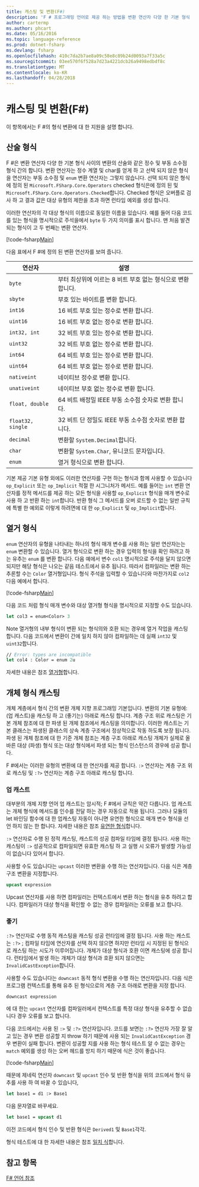 ```yaml
---
title: 캐스팅 및 변환(F#)
description: 'F # 프로그래밍 언어로 제공 하는 방법을 변환 연산자 다양 한 기본 형식 간의 산술 변환에 알아봅니다.'
author: cartermp
ms.author: phcart
ms.date: 05/16/2016
ms.topic: language-reference
ms.prod: dotnet-fsharp
ms.devlang: fsharp
ms.openlocfilehash: 410c7da2b7ae8a09c58e8c89b24d0093a7f33a5c
ms.sourcegitcommit: 03ee570f6f528a7d23a4221dcb26a9498edbdf8c
ms.translationtype: MT
ms.contentlocale: ko-KR
ms.lasthandoff: 04/28/2018
---
```

# <a name="casting-and-conversions-f"></a>캐스팅 및 변환(F#)

이 항목에서는 F #의 형식 변환에 대 한 지원을 설명 합니다.

## <a name="arithmetic-types"></a>산술 형식
F #은 변환 연산자 다양 한 기본 형식 사이의 변환의 산술와 같은 정수 및 부동 소수점 형식 간의 합니다. 변환 연산자는 정수 계열 및 char를 얻게 하 고 선택 되지 않은 형식을 연산자는 부동 소수점 및 `enum` 변환 연산자는 그렇지 않습니다. 선택 되지 않은 형식에 정의 된 `Microsoft.FSharp.Core.Operators` checked 형식은에 정의 된 및 `Microsoft.FSharp.Core.Operators.Checked`합니다. Checked 형식은 오버플로 검사 하 고 결과 값은 대상 유형의 제한을 초과 하면 런타임 예외를 생성 합니다.

이러한 연산자의 각 대상 형식의 이름으로 동일한 이름을 있습니다. 예를 들어 다음 코드를 있는 형식을 명시적으로 주석을에서 `byte` 두 가지 의미를 표시 합니다. 맨 처음 발견 되는 형식이 고 두 번째는 변환 연산자.

[!code-fsharp[Main](../../../samples/snippets/fsharp/lang-ref-2/snippet4401.fs)]

다음 표에서 F #에 정의 된 변환 연산자를 보여 줍니다.

|연산자|설명|
|--------|-----------|
|`byte`|부터 최상위에 이르는 8 비트 부호 없는 형식으로 변환 합니다.|
|`sbyte`|부호 있는 바이트를 변환 합니다.|
|`int16`|16 비트 부호 있는 정수로 변환 합니다.|
|`uint16`|16 비트 부호 없는 정수로 변환 합니다.|
|`int32, int`|32 비트 부호 있는 정수로 변환 합니다.|
|`uint32`|32 비트 부호 없는 정수로 변환 합니다.|
|`int64`|64 비트 부호 있는 정수로 변환 합니다.|
|`uint64`|64 비트 부호 없는 정수로 변환 합니다.|
|`nativeint`|네이티브 정수로 변환 합니다.|
|`unativeint`|네이티브 부호 없는 정수로 변환 합니다.|
|`float, double`|64 비트 배정밀 IEEE 부동 소수점 숫자로 변환 합니다.|
|`float32, single`|32 비트 단 정밀도 IEEE 부동 소수점 숫자로 변환 합니다.|
|`decimal`|변환할 `System.Decimal`합니다.|
|`char`|변환할 `System.Char`, 유니코드 문자입니다.|
|`enum`|열거 형식으로 변환 합니다.|
기본 제공 기본 유형 외에도 이러한 연산자를 구현 하는 형식과 함께 사용할 수 있습니다 `op_Explicit` 또는 `op_Implicit` 적절 한 시그니처가 메서드. 예를 들어는 `int` 변환 연산자를 정적 메서드를 제공 하는 모든 형식을 사용할 `op_Explicit` 형식을 매개 변수로 사용 하 고 반환 하는 `int`합니다. 반환 형식 그 메서드를 오버 로드할 수 없는 일반 규칙에 특별 한 예외로 이렇게 하려면에 대 한 `op_Explicit` 및 `op_Implicit`합니다.

## <a name="enumerated-types"></a>열거 형식
`enum` 연산자의 유형을 나타내는 하나의 형식 매개 변수를 사용 하는 일반 연산자는는 `enum` 변환할 수 있습니다. 열거 형식으로 변환 하는 경우 입력의 형식을 확인 하려고 하는 유추는 `enum` 를 변환 합니다. 다음 예에서 변수 `col1` 명시적으로 주석을 달지 않으면 되지만 해당 형식은 나오는 같음 테스트에서 유추 됩니다. 따라서 컴파일러는 변환 하는 추론할 수는 `Color` 열거형입니다. 형식 주석을 입력할 수 있습니다와 마찬가지로 `col2` 다음 예에서 합니다.

[!code-fsharp[Main](../../../samples/snippets/fsharp/lang-ref-2/snippet4402.fs)]
    
다음 코드 처럼 형식 매개 변수와 대상 열거형 형식을 명시적으로 지정할 수도 있습니다.

```fsharp
let col3 = enum<Color> 3
```

Note 열거형의 내부 형식이 변환 되는 형식의와 호환 되는 경우에 열거 작업을 캐스팅 합니다. 다음 코드에서 변환이 간에 일치 하지 않아 컴파일하는 데 실패 `int32` 및 `uint32`합니다.

```fsharp
// Error: types are incompatible
let col4 : Color = enum 2u
```

자세한 내용은 참조 [열거형](enumerations.md)합니다.

## <a name="casting-object-types"></a>개체 형식 캐스팅
개체 계층에서 형식 간의 변환 개체 지향 프로그래밍 기본입니다. 변환의 기본 유형에: (업 캐스트)을 캐스팅 하 고 (좋기는) 아래로 캐스팅 합니다. 계층 구조 위로 캐스팅은 기본 개체 참조에 대 한 파생 된 개체 참조에서 캐스팅을 의미합니다. 이러한 캐스트는 기본 클래스는 파생된 클래스의 상속 계층 구조에서 정상적으로 작동 하도록 보장 됩니다. 파생 된 개체 참조에 대 한 기준 개체 참조는 계층 구조 아래로 캐스팅 개체가 실제로 올바른 대상 (파생) 형식 또는 대상 형식에서 파생 되는 형식 인스턴스의 경우에 성공 합니다.

F #에서는 이러한 유형의 변환에 대 한 연산자를 제공 합니다. `:>` 연산자는 계층 구조 위로 캐스팅 및 `:?>` 연산자는 계층 구조 아래로 캐스팅 합니다.

### <a name="upcasting"></a>업 캐스트
대부분의 개체 지향 언어 업 캐스트는 암시적; F #에서 규칙은 약간 다릅니다. 업 캐스트는 개체 형식에 메서드를 인수를 전달 하는 경우 자동으로 적용 됩니다. 그러나 모듈의 let 바인딩 함수에 대 한 업캐스팅 자동이 아니면 유연한 형식으로 매개 변수 형식을 선언 하지 않는 한 합니다. 자세한 내용은 참조 [유연한 형식](flexible-Types.md)합니다.

`:>` 연산자로 수행 된 정적 캐스팅, 캐스트의 성공 컴파일 타임에 결정 됩니다. 사용 하는 캐스팅이 `:>` 성공적으로 컴파일되면 유효한 캐스팅 하 고 실행 시 오류가 발생할 가능성이 없습니다 있어서 합니다.

사용할 수도 있습니다는 `upcast` 이러한 변환을 수행 하는 연산자입니다. 다음 식은 계층 구조 변환을 지정합니다.

```fsharp
upcast expression
```

Upcast 연산자를 사용 하면 컴파일러는 컨텍스트에서 변환 하는 형식을 유추 하려고 합니다. 컴파일러가 대상 형식을 확인할 수 없는 경우 컴파일러는 오류를 보고 합니다.

### <a name="downcasting"></a>좋기
`:?>` 연산자로 수행 동적 캐스팅을 캐스팅 성공 런타임에 결정 됩니다. 사용 하는 캐스트는 `:?>` ; 컴파일 타임에 연산자를 선택 하지 않으면 하지만 런타임 시 지정된 된 형식으로 캐스팅 하는 시도가 이루어집니다. 개체가 대상 형식과 호환 이면 캐스팅에 성공 합니다. 런타임에서 발생 하는 개체가 대상 형식과 호환 되지 않으면는 `InvalidCastException`합니다.

사용할 수도 있습니다는 `downcast` 동적 형식 변환을 수행 하는 연산자입니다. 다음 식은 프로그램 컨텍스트를 통해 유추 된 형식으로의 계층 구조 아래로 변환을 지정 합니다.

```fsharp
downcast expression
```

에 대 한는 `upcast` 연산자를 컴파일러에서 컨텍스트를 특정 대상 형식을 유추할 수 없습니다 경우 오류를 보고 합니다.

다음 코드에서는 사용 된 `:>` 및 `:?>` 연산자입니다. 코드를 보면는 `:?>` 연산자 가장 잘 알고 있는 경우 변환 성공할 지 throw 하기 때문에 사용 되는 `InvalidCastException` 경우 변환이 실패 합니다. 변환이 성공할 지를 사용 하는 형식 테스트 알 수 없는 경우는 `match` 예외를 생성 하는 오버 헤드를 방지 하기 때문에 식은 것이 좋습니다.

[!code-fsharp[Main](../../../samples/snippets/fsharp/lang-ref-2/snippet4403.fs)]

때문에 제네릭 연산자 `downcast` 및 `upcast` 인수 및 반환 형식을 위의 코드에서 형식 유추를 사용 하 여 바꿀 수 있습니다,

```fsharp
let base1 = d1 :> Base1
```

다음 문자열로 바꾸세요.

```fsharp
let base1 = upcast d1
```

이전 코드에서 형식 인수 및 반환 형식은 `Derived1` 및 `Base1`각각.

형식 테스트에 대 한 자세한 내용은 참조 [일치 식](match-Expressions.md)합니다.

## <a name="see-also"></a>참고 항목
[F# 언어 참조](index.md)
